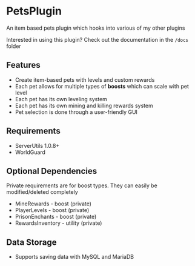 # PetsPlugin
An item based pets plugin which hooks into various of my other plugins

Interested in using this plugin? Check out the documentation in the `/docs` folder

## Features
- Create item-based pets with levels and custom rewards
- Each pet allows for multiple types of **boosts** which can scale with pet level
- Each pet has its own leveling system
- Each pet has its own mining and killing rewards system
- Pet selection is done through a user-friendly GUI

## Requirements
- ServerUtils 1.0.8+
- WorldGuard

## Optional Dependencies
Private requirements are for boost types. They can easily be modified/deleted completely
- MineRewards - boost (private)
- PlayerLevels - boost (private)
- PrisonEnchants - boost (private)
- RewardsInventory - utility (private)

## Data Storage
- Supports saving data with MySQL and MariaDB
